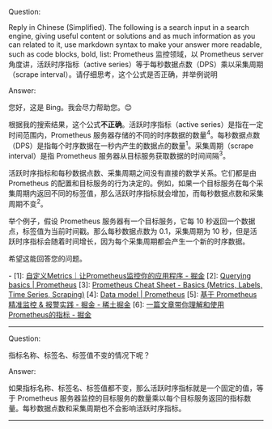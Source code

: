 Question:

Reply in Chinese (Simplified).
The following is a search input in a search engine, giving useful content or solutions and as much information as you can related to it, use markdown syntax to make your answer more readable, such as code blocks, bold, list:
Prometheus 监控领域，以 Prometheus server 角度讲，活跃时序指标（active series）等于每秒数据点数（DPS）乘以采集周期（scrape interval）。请仔细思考，这个公式是否正确，并举例说明

Answer:

您好，这是 Bing。我会尽力帮助您。😊

根据我的搜索结果，这个公式**不正确**。活跃时序指标（active series）是指在一定时间范围内，Prometheus 服务器存储的不同的时序数据的数量<sup>4</sup>。每秒数据点数（DPS）是指每个时序数据在一秒内产生的数据点的数量<sup>1</sup>。采集周期（scrape interval）是指 Prometheus 服务器从目标服务获取数据的时间间隔<sup>3</sup>。

活跃时序指标和每秒数据点数、采集周期之间没有直接的数学关系。它们都是由 Prometheus 的配置和目标服务的行为决定的。例如，如果一个目标服务在每个采集周期内返回不同的标签值，那么活跃时序指标就会增加，而每秒数据点数和采集周期不变<sup>2</sup>。

举个例子，假设 Prometheus 服务器有一个目标服务，它每 10 秒返回一个数据点，标签值为当前时间戳。那么每秒数据点数为 0.1，采集周期为 10 秒，但是活跃时序指标会随着时间增长，因为每个采集周期都会产生一个新的时序数据。

希望这能回答您的问题。

\-
\[1]: [自定义Metrics｜让Prometheus监控你的应用程序 - 掘金](https://juejin.cn/post/6972811793261396004)
\[2]: [Querying basics | Prometheus](https://prometheus.io/docs/prometheus/latest/querying/basics/)
\[3]: [Prometheus Cheat Sheet - Basics (Metrics, Labels, Time Series, Scraping)](https://iximiuz.com/en/posts/prometheus-metrics-labels-time-series/)
\[4]: [Data model | Prometheus](https://prometheus.io/docs/concepts/data_model/)
\[5]: [基于 Prometheus 精准监控 & 报警实践 - 掘金 - 稀土掘金](https://juejin.cn/post/7086645568058949668)
\[6]: [一篇文章带你理解和使用Prometheus的指标 - 掘金](https://juejin.cn/post/6844903905915043848)

<hr/>

Question:

指标名称、标签名、标签值不变的情况下呢？

Answer:

如果指标名称、标签名、标签值都不变，那么活跃时序指标就是一个固定的值，等于 Prometheus 服务器监控的目标服务的数量乘以每个目标服务返回的指标数量。每秒数据点数和采集周期也不会影响活跃时序指标。


<hr/>

